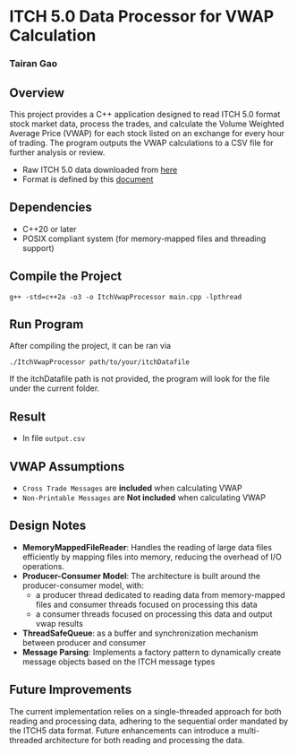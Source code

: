 # ITCH 5.0 Data Processor for VWAP Calculation

### Tairan Gao

## Overview

This project provides a C++ application designed to read ITCH 5.0 format stock market data, process the trades, and calculate the Volume Weighted Average Price (VWAP) for each stock listed on an exchange for every hour of trading. The program outputs the VWAP calculations to a CSV file for further analysis or review.

- Raw ITCH 5.0 data downloaded from [here](https://emi.nasdaq.com/ITCH/Nasdaq%20ITCH/01302019.NASDAQ_ITCH50.gz)
- Format is defined by this [document](https://www.nasdaqtrader.com/content/technicalsupport/specifications/dataproducts/NQTVITCHspecification.pdf)


## Dependencies

- C++20 or later
- POSIX compliant system (for memory-mapped files and threading support)

## Compile the Project

```
g++ -std=c++2a -o3 -o ItchVwapProcessor main.cpp -lpthread
```

## Run Program

After compiling the project, it can be ran via

```
./ItchVwapProcessor path/to/your/itchDatafile
```

If the itchDatafile path is not provided, the program will look for the file under the current folder.
## Result

- In file `output.csv`


## VWAP Assumptions

- `Cross Trade Messages` are **included** when calculating VWAP
- `Non-Printable Messages` are **Not included** when calculating VWAP

## Design Notes

- **MemoryMappedFileReader**: Handles the reading of large data files efficiently by mapping files into memory, reducing the overhead of I/O operations.
- **Producer-Consumer Model**: The architecture is built around the producer-consumer model, with:
  - a producer thread dedicated to reading data from memory-mapped files and consumer threads focused on processing this data
  - a consumer threads focused on processing this data and output vwap results
- **ThreadSafeQueue**: as a buffer and synchronization mechanism between producer and consumer
- **Message Parsing**: Implements a factory pattern to dynamically create message objects based on the ITCH message types

## Future Improvements

The current implementation relies on a single-threaded approach for both reading and processing data, adhering to the sequential order mandated by the ITCH5 data format. Future enhancements can introduce a multi-threaded architecture for both reading and processing the data.
